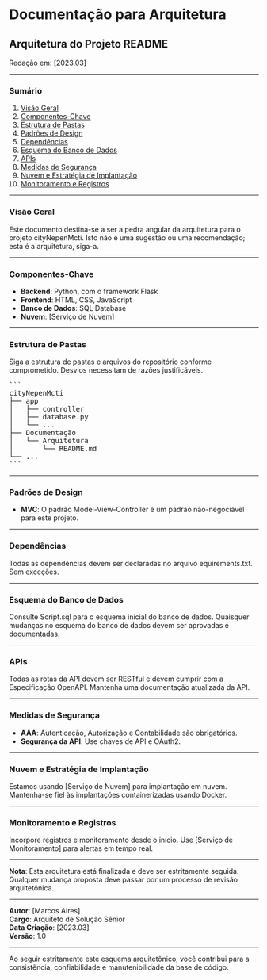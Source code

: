 # Documentação para Arquitetura

## Arquitetura do Projeto README

Redação em: [2023.03]

---

### Sumário

1. [Visão Geral](#visão-geral)
2. [Componentes-Chave](#componentes-chave)
3. [Estrutura de Pastas](#estrutura-de-pastas)
4. [Padrões de Design](#padrões-de-design)
5. [Dependências](#dependências)
6. [Esquema do Banco de Dados](#esquema-do-banco-de-dados)
7. [APIs](#apis)
8. [Medidas de Segurança](#medidas-de-segurança)
9. [Nuvem e Estratégia de Implantação](#nuvem-e-estratégia-de-implantação)
10. [Monitoramento e Registros](#monitoramento-e-registros)

---

### Visão Geral

Este documento destina-se a ser a pedra angular da arquitetura para o projeto cityNepenMcti. Isto não é uma sugestão ou uma recomendação; esta é a arquitetura, siga-a.

---

### Componentes-Chave

- **Backend**: Python, com o framework Flask
- **Frontend**: HTML, CSS, JavaScript
- **Banco de Dados**: SQL Database
- **Nuvem**: [Serviço de Nuvem]

---

### Estrutura de Pastas

Siga a estrutura de pastas e arquivos do repositório conforme comprometido. Desvios necessitam de razões justificáveis.

<pre>
```
cityNepenMcti
├── app
│   ├── controller
│   ├── database.py
│   └── ...
├── Documentação
│   └── Arquitetura
│       └── README.md
└── ...
```
</pre>



---

### Padrões de Design

- **MVC**: O padrão Model-View-Controller é um padrão não-negociável para este projeto.
  
---

### Dependências

Todas as dependências devem ser declaradas no arquivo 
equirements.txt. Sem exceções.

---

### Esquema do Banco de Dados

Consulte Script.sql para o esquema inicial do banco de dados. Quaisquer mudanças no esquema do banco de dados devem ser aprovadas e documentadas.

---

### APIs

Todas as rotas da API devem ser RESTful e devem cumprir com a Especificação OpenAPI. Mantenha uma documentação atualizada da API.

---

### Medidas de Segurança

- **AAA**: Autenticação, Autorização e Contabilidade são obrigatórios.
- **Segurança da API**: Use chaves de API e OAuth2.
  
---

### Nuvem e Estratégia de Implantação

Estamos usando [Serviço de Nuvem] para implantação em nuvem. Mantenha-se fiel às implantações containerizadas usando Docker.

---

### Monitoramento e Registros

Incorpore registros e monitoramento desde o início. Use [Serviço de Monitoramento] para alertas em tempo real.

---

**Nota**: Esta arquitetura está finalizada e deve ser estritamente seguida. Qualquer mudança proposta deve passar por um processo de revisão arquitetônica.

--- 

**Autor**: [Marcos Aires]  
**Cargo**: Arquiteto de Solução Sênior  
**Data Criação**: [2023.03]  
**Versão**: 1.0

---

Ao seguir estritamente este esquema arquitetônico, você contribui para a consistência, confiabilidade e manutenibilidade da base de código.
